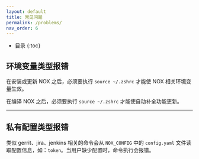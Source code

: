 ```yaml
---
layout: default
title: 常见问题
permalink: /problems/
nav_order: 6
---
```


*  目录
{:toc}

## 环境变量类型报错
在安装或更新 NOX 之后，必须要执行 `source ~/.zshrc` 才能使 NOX 相关环境变量生效。

在编译 NOX 之后，必须要执行 `source ~/.zshrc` 才能使自动补全功能更新。

---

## 私有配置类型报错
类似 gerrit、jira、jenkins 相关的命令会从 `NOX_CONFIG` 中的 `config.yaml` 文件读取配置信息，如：`token`。当用户缺少配置时，命令执行会报错。